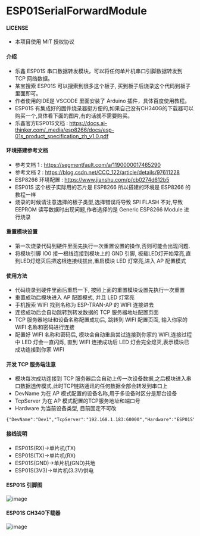 # ESP01SerialForwardModule

#### LICENSE
* 本项目使用 MIT 授权协议

#### 介绍
* 乐鑫 ESP01S 串口数据转发模块，可以将任何单片机串口引脚数据转发到 TCP 网络数据。
* 某宝搜索 ESP01S 可以搜索到很多这个板子, 买到板子后烧录这个代码到板子里面即可。
* 作者使用的IDE是 VSCODE 里面安装了 Arduino 插件，具体百度使用教程。
* ESP01S 有集成好的固件烧录器挺方便的,如果自己没有CH340G的下载器可以购买一个,具体看下面的图片,有的话就不需要购买。
* 乐鑫官方ESP01S文档 : https://docs.ai-thinker.com/_media/esp8266/docs/esp-01s_product_specification_zh_v1.0.pdf

#### 环境搭建参考文档
* 参考文档 1 : https://segmentfault.com/a/1190000017465290
* 参考文档 2 : https://blog.csdn.net/CCC_122/article/details/97611228
* ESP8266 环境配置 : https://www.jianshu.com/p/cb0274d612b5
* ESP01S 这个板子实际用的芯片是 ESP8266 所以搭建的环境是 ESP8266 的教程一样
* 烧录的时候请注意选择的板子类型,选择错误将导致 SPI FLASH 不对,导致 EEPROM 读写数据时出现问题,作者选择的是 Generic ESP8266 Module 进行烧录

#### 重置模块设置
* 第一次烧录代码到硬件里面先执行一次重置设置的操作,否则可能会出现问题.
* 将模块引脚 IO0 接一根线连接到模块上的 GND 引脚, 板载LED灯开始常亮,直到LED灯熄灭后把这根连接线拔出,重启模块 LED 灯常亮,进入 AP 配置模式

#### 使用方法
* 代码烧录到硬件里面后重启一下, 按照上面的重置模块设置先执行一次重置
* 重置成功后模块进入 AP 配置模式, 并且 LED 灯常亮
* 手机搜索 WIFI 找到名称为 ESP-TRAN-AP 的 WIFI 连接进去
* 连接成功后会自动跳转到转发数据的 TCP 服务器地址配置页面
* TCP 服务器地址和设备名称配置成功后, 跳转到 WIFI 配置页面, 输入你家的 WIFI 名称和密码进行连接
* 配置好 WIFI 名称和密码后, 模块会自动重启尝试连接到你家的 WIFI,连接过程中 LED 灯会一直闪烁, 直到 WIFI 连接成功后 LED 灯会完全熄灭,表示模块已成功连接到你家 WIFI

#### 开发 TCP 服务端注意
* 模块每次成功连接到 TCP 服务器后会自动上传一次设备数据,之后模块进入串口数据透传模式,此时TCP链路通讯的任何数据全部会转发到串口上
* DevName 为在 AP 模式配置的设备名称,用于多设备时区分是那台设备
* TcpServer 为在 AP 模式配置的TCP服务地址和端口号
* Hardware 为当前设备类型, 目前固定不可改
```
{"DevName":"Dev1","TcpServer":"192.168.1.183:60000","Hardware":"ESP01S"}
```

#### 接线说明
* ESP01S(RX)->单片机(TX)
* ESP01S(TX)->单片机(RX)
* ESP01S(GND)->单片机(GND)共地
* ESP01S(3V3)->单片机(3.3V)供电

#### ESP01S 引脚图
![image](https://gitee.com/yfyun/esp01-serial-forward-module/raw/master/ESP01S.jpg)

#### ESP01S CH340下载器
![image](https://gitee.com/yfyun/esp01-serial-forward-module/raw/master/DOWNLOAD.jpg)
